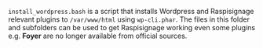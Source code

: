 `install_wordpress.bash` is a script that installs Wordpress and Raspisignage relevant plugins to `/var/www/html` using `wp-cli.phar`.
The files in this folder and subfolders can be used to get Raspisignage working even some plugins e.g. **Foyer** are no longer available from official sources.
